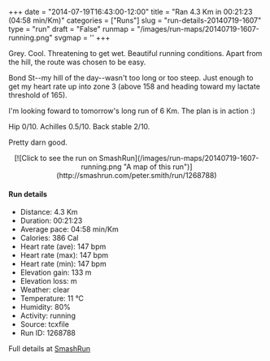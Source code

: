 +++
date = "2014-07-19T16:43:00-12:00"
title = "Ran 4.3 Km in 00:21:23 (04:58 min/Km)"
categories = ["Runs"]
slug = "run-details-20140719-1607"
type = "run"
draft = "False"
runmap = "/images/run-maps/20140719-1607-running.png"
svgmap = '<polyline points="97 24, 100 17, 89 18, 85 20, 76 25, 70 31, 66 45, 57 63, 56 64, 31 74, 17 87, 16 84, 14 74, 11 71, 0 48, 13 44, 53 12, 65 27, 70 30, 73 30, 76 25, 84 20">'
+++

Grey. Cool. Threatening to get wet. Beautiful running conditions. Apart from the hill, the route was chosen to be easy. 

Bond St--my hill of the day--wasn't too long or too steep. Just enough to get my heart rate up into zone 3 (above 158 and heading toward my lactate threshold of 165). 

I'm looking foward to tomorrow's long run of 6 Km. The plan is in action :)

Hip 0/10. Achilles 0.5/10. Back stable 2/10. 

Pretty darn good. 





<!--more-->

<center>
[![Click to see the run on SmashRun](/images/run-maps/20140719-1607-running.png "A map of this run")](http://smashrun.com/peter.smith/run/1268788)
</center>

#### Run details

* Distance: 4.3 Km
* Duration: 00:21:23
* Average pace: 04:58 min/Km
* Calories: 386 Cal
* Heart rate (ave): 147 bpm
* Heart rate (max): 147 bpm
* Heart rate (min): 147 bpm
* Elevation gain: 133 m
* Elevation loss:  m
* Weather: clear
* Temperature: 11 &deg;C
* Humidity: 80%
* Activity: running
* Source: tcxfile
* Run ID: 1268788

Full details at [SmashRun](http://smashrun.com/peter.smith/run/1268788)